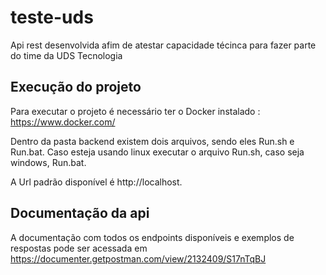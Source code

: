 # teste-uds

Api rest desenvolvida afim de atestar capacidade técinca para fazer parte do time da UDS Tecnologia

## Execução do projeto
Para executar o projeto é necessário ter o Docker instalado : https://www.docker.com/

Dentro da pasta backend existem dois arquivos, sendo eles Run.sh e Run.bat. Caso esteja usando linux executar o arquivo Run.sh, caso
seja windows, Run.bat.

A Url padrão disponível é http://localhost.

## Documentação da api

A documentação com todos os endpoints disponíveis e exemplos de respostas pode ser acessada em https://documenter.getpostman.com/view/2132409/S17nTqBJ
